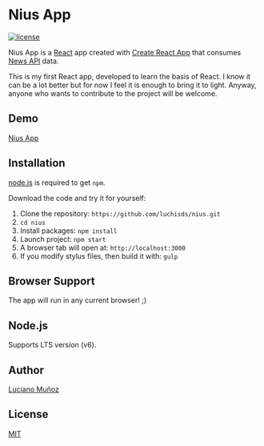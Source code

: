 # Nius App
[![license](https://img.shields.io/github/license/mashape/apistatus.svg)](https://github.com/luchisds/nius/blob/master/LICENSE)

Nius App is a [React](https://reactjs.org/) app created with [Create React App](https://github.com/facebookincubator/create-react-app) that consumes [News API](https://newsapi.org/) data.

This is my first React app, developed to learn the basis of React. I know it can be a lot better but for now I feel it is enough to bring it to light. Anyway, anyone who wants to contribute to the project will be welcome.

## Demo
[Nius App](https://luchisds.github.io/nius/)

## Installation
[node.js](http://nodejs.org/download/) is required to get ``npm``.

Download the code and try it for yourself:

1. Clone the repository: `https://github.com/luchisds/nius.git`
2. `cd nius`
2. Install packages: `npm install`
3. Launch project: `npm start`
4. A browser tab will open at: `http://localhost:3000`
5. If you modify stylus files, then build it with: `gulp`

## Browser Support
The app will run in any current browser! ;)

## Node.js
Supports LTS version (v6).

## Author
[Luciano Muñoz](http://www.luciano.im/)

## License
[MIT](https://github.com/luchisds/nius/blob/master/LICENSE)

